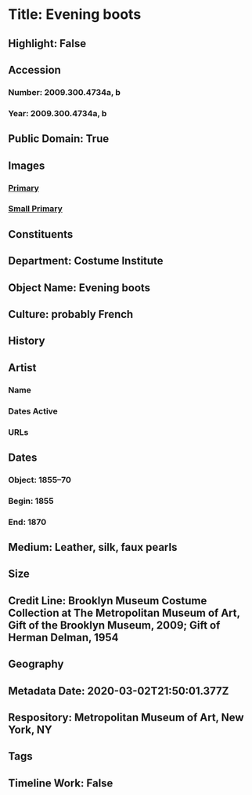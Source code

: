 # Title: Evening boots
## Highlight: False
## Accession
### Number: 2009.300.4734a, b
### Year: 2009.300.4734a, b
## Public Domain: True
## Images
### [Primary](https://images.metmuseum.org/CRDImages/ci/original/54.61.62a-b_CP2.jpg)
### [Small Primary](https://images.metmuseum.org/CRDImages/ci/web-large/54.61.62a-b_CP2.jpg)
## Constituents
## Department: Costume Institute
## Object Name: Evening boots
## Culture: probably French
## History
## Artist
### Name
### Dates Active
### URLs
## Dates
### Object: 1855–70
### Begin: 1855
### End: 1870
## Medium: Leather, silk, faux pearls
## Size
## Credit Line: Brooklyn Museum Costume Collection at The Metropolitan Museum of Art, Gift of the Brooklyn Museum, 2009; Gift of Herman Delman, 1954
## Geography
## Metadata Date: 2020-03-02T21:50:01.377Z
## Respository: Metropolitan Museum of Art, New York, NY
## Tags
## Timeline Work: False